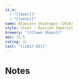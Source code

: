 ```yaml
---
is_a:
  - "[[beer]]"
  - "[[note]]"
name: Blaecorn Unidragon (2016)
style: Stout - Russian Imperial
brewery: "[[Clown Shoes]]"
abv: 12.5
rating: 👍
last: "[[2017-03]]"
---
```

# Notes

